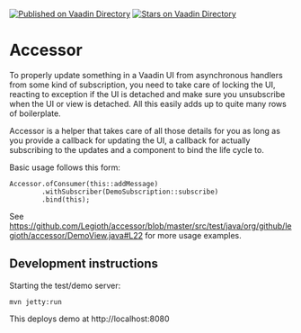[![Published on Vaadin  Directory](https://img.shields.io/badge/Vaadin%20Directory-published-00b4f0.svg)](https://vaadin.com/directory/component/accessor)
[![Stars on Vaadin Directory](https://img.shields.io/vaadin-directory/star/field.svg)](https://vaadin.com/directory/component/accessor)

# Accessor

To properly update something in a Vaadin UI from asynchronous handlers from some kind of subscription, you need to take care of locking the UI, reacting to exception if the UI is detached and make sure you unsubscribe when the UI or view is detached. All this easily adds up to quite many rows of boilerplate.

Accessor is a helper that takes care of all those details for you as long as you provide a callback for updating the UI, a callback for actually subscribing to the updates and a component to bind the life cycle to.

Basic usage follows this form:
```
Accessor.ofConsumer(this::addMessage)
        .withSubscriber(DemoSubscription::subscribe)
        .bind(this);
```

See https://github.com/Legioth/accessor/blob/master/src/test/java/org/github/legioth/accessor/DemoView.java#L22 for more usage examples.

## Development instructions

Starting the test/demo server:
```
mvn jetty:run
```

This deploys demo at http://localhost:8080


